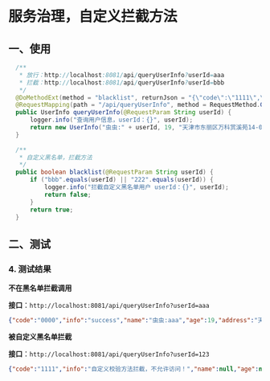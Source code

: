 # 服务治理，自定义拦截方法

## 一、使用


```java
  /**
   * 放行：http://localhost:8081/api/queryUserInfo?userId=aaa
   * 拦截：http://localhost:8081/api/queryUserInfo?userId=bbb
   */
  @DoMethodExt(method = "blacklist", returnJson = "{\"code\":\"1111\",\"info\":\"自定义校验方法拦截，不允许访问！\"}")
  @RequestMapping(path = "/api/queryUserInfo", method = RequestMethod.GET)
  public UserInfo queryUserInfo(@RequestParam String userId) {
      logger.info("查询用户信息，userId：{}", userId);
      return new UserInfo("虫虫:" + userId, 19, "天津市东丽区万科赏溪苑14-0000");
  }
  
  /**
   * 自定义黑名单，拦截方法
   */
  public boolean blacklist(@RequestParam String userId) {
      if ("bbb".equals(userId) || "222".equals(userId)) {
          logger.info("拦截自定义黑名单用户 userId：{}", userId);
          return false;
      }
      return true;
  }
```

## 二、测试

### 4. 测试结果

**不在黑名单拦截调用**

**接口**：`http://localhost:8081/api/queryUserInfo?userId=aaa`

```json
{"code":"0000","info":"success","name":"虫虫:aaa","age":19,"address":"天津市东丽区万科赏溪苑14-0000"}
```

**被自定义黑名单拦截**

**接口**：`http://localhost:8081/api/queryUserInfo?userId=123`

```json
{"code":"1111","info":"自定义校验方法拦截，不允许访问！","name":null,"age":null,"address":null}
```
